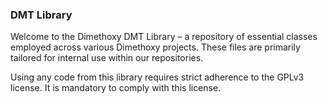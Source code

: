 ### DMT Library

Welcome to the Dimethoxy DMT Library – a repository of essential classes employed across various Dimethoxy projects. These files are primarily tailored for internal use within our repositories.

Using any code from this library requires strict adherence to the GPLv3 license. It is mandatory to comply with this license.
